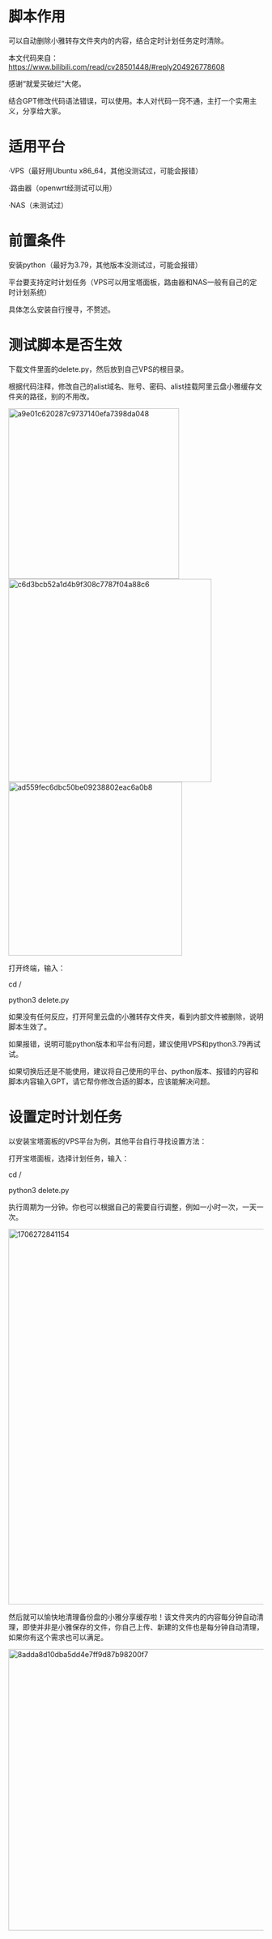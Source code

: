# 脚本作用
可以自动删除小雅转存文件夹内的内容，结合定时计划任务定时清除。

本文代码来自：https://www.bilibili.com/read/cv28501448/#reply204926778608

感谢“就爱买破烂”大佬。

结合GPT修改代码语法错误，可以使用。本人对代码一窍不通，主打一个实用主义，分享给大家。

# 适用平台
·VPS（最好用Ubuntu x86_64，其他没测试过，可能会报错）

·路由器（openwrt经测试可以用）

·NAS（未测试过）

# 前置条件
安装python（最好为3.79，其他版本没测试过，可能会报错）

平台要支持定时计划任务（VPS可以用宝塔面板，路由器和NAS一般有自己的定时计划系统）

具体怎么安装自行搜寻，不赘述。

# 测试脚本是否生效

下载文件里面的delete.py，然后放到自己VPS的根目录。

根据代码注释，修改自己的alist域名、账号、密码、alist挂载阿里云盘小雅缓存文件夹的路径，别的不用改。

<img width="337" alt="a9e01c620287c9737140efa7398da048" src="https://github.com/ypq123456789/delete-xiaoya/assets/114487221/b0f1bc4d-e5ee-4722-9444-97f9f96d5fd6">

<img width="401" alt="c6d3bcb52a1d4b9f308c7787f04a88c6" src="https://github.com/ypq123456789/delete-xiaoya/assets/114487221/f844dacf-6b52-410e-9a31-abbd508ff872">

<img width="343" alt="ad559fec6dbc50be09238802eac6a0b8" src="https://github.com/ypq123456789/delete-xiaoya/assets/114487221/b1fc1070-9b19-4a35-a742-c76f5b463a7f">

打开终端，输入：

cd /

python3 delete.py

如果没有任何反应，打开阿里云盘的小雅转存文件夹，看到内部文件被删除，说明脚本生效了。

如果报错，说明可能python版本和平台有问题，建议使用VPS和python3.79再试试。

如果切换后还是不能使用，建议将自己使用的平台、python版本、报错的内容和脚本内容输入GPT，请它帮你修改合适的脚本，应该能解决问题。

# 设置定时计划任务
以安装宝塔面板的VPS平台为例，其他平台自行寻找设置方法：

打开宝塔面板，选择计划任务，输入：

cd /

python3 delete.py

执行周期为一分钟。你也可以根据自己的需要自行调整，例如一小时一次，一天一次。

<img width="742" alt="1706272841154" src="https://github.com/ypq123456789/-/assets/114487221/8dc3e304-6cb8-43da-bcdc-c0fd9e610c4f">

然后就可以愉快地清理备份盘的小雅分享缓存啦！该文件夹内的内容每分钟自动清理，即使并非是小雅保存的文件，你自己上传、新建的文件也是每分钟自动清理，如果你有这个需求也可以满足。

<img width="556" alt="8adda8d10dba5dd4e7ff9d87b98200f7" src="https://github.com/ypq123456789/delete-xiaoya/assets/114487221/56baca26-57c6-46bb-98e9-cedae263d51d">
